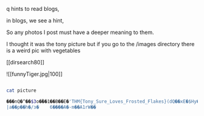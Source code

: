  
 q hints to read blogs,
 
 
 in blogs, we see a hint,
 
 So any photos I post must have a deeper meaning to them.
 
 I thought it was the tony picture but if you go to the /images directory there is a weird pic with vegetables 
 
 [[dirsearch80]]
 
 ![[funnyTiger.jpg|100]]
 
 ```bash
 
 cat picture
 
 ���nQ�^��$3o�ؐ��1��B��E�'THM{Tony_Sure_Loves_Frosted_Flakes}(dQ��xE�$Hy�����PtKN���1��h�Ta���|(��١�=��c92�g���h�.v�0%6
|a��p��h�/з�	6����A�-m��A1rW��   

```